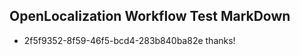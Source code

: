 ## OpenLocalization Workflow Test MarkDown
* 2f5f9352-8f59-46f5-bcd4-283b840ba82e thanks!

<!--HONumber=Aug16_HO1-->


